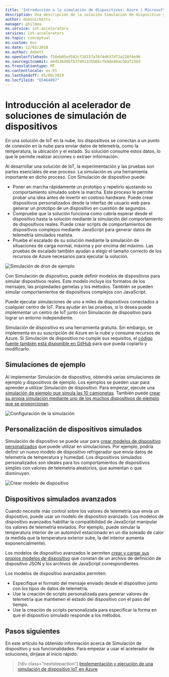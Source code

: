 ```yaml
---
title: 'Introducción a la simulación de dispositivos: Azure | Microsoft Docs'
description: Una descripción de la solución Simulación de dispositivo y sus funcionalidades.
author: dominicbetts
manager: philmea
ms.service: iot-accelerators
services: iot-accelerators
ms.topic: conceptual
ms.custom: mvc
ms.date: 12/03/2018
ms.author: dobett
ms.openlocfilehash: f58eb05ed582cf18157a76f4d637d72a228f4e96
ms.sourcegitcommit: e6d53649bfb37d01335b6bcfb9de88ac50af23bd
ms.translationtype: MT
ms.contentlocale: es-ES
ms.lasthandoff: 05/09/2019
ms.locfileid: "65464897"
---
```

# <a name="device-simulation-solution-accelerator-overview"></a>Introducción al acelerador de soluciones de simulación de dispositivos

En una solución de IoT en la nube, los dispositivos se conectan a un punto de conexión en la nube para enviar datos de telemetría, como la temperatura, la ubicación y el estado. Su solución consume estos datos, lo que le permite realizar acciones o extraer información.

Al desarrollar una solución de IoT, la experimentación y las pruebas son partes esenciales de ese proceso. La simulación es una herramienta importante en dicho proceso. Con Simulación de dispositivo puede:

* Poner en marcha rápidamente un prototipo y repetirlo ajustando su comportamiento simulado sobre la marcha. Este proceso le permite probar una idea antes de invertir en costoso hardware. Puede crear dispositivos personalizados desde la interfaz de usuario web para generar un prototipo de un dispositivo en cuestión de segundos.
* Compruebe que la solución funciona como cabría esperar desde el dispositivo hasta la solución mediante la simulación del comportamiento de dispositivos reales. Puede crear scripts de comportamientos de dispositivos complejos mediante JavaScript para generar datos de telemetría simulados realista.
* Pruebe el escalado de su solución mediante la simulación de situaciones de carga normal, máxima y por encima del máximo. Las pruebas de escalado también ayudan a elegir el tamaño correcto de los recursos de Azure necesarios para ejecutar la solución.

![Simulación de dron de ejemplo](media/iot-accelerators-device-simulation-overview/dronesimulation.png)

Con Simulación de dispositivo, puede definir modelos de dispositivos para simular dispositivos reales. Este modelo incluye los formatos de los mensajes, las propiedades gemelas y los métodos. También se pueden simular comportamientos de dispositivos complejos con JavaScript.

Puede ejecutar simulaciones de uno a miles de dispositivos conectados a cualquier centro de IoT. Para ayudar en las pruebas, si lo desea puede implementar un centro de IoT junto con Simulación de dispositivo para lograr un entorno independiente.

Simulación de dispositivo es una herramienta gratuita. Sin embargo, se implementa en su suscripción de Azure en la nube y consume recursos de Azure. Si Simulación de dispositivo no cumple sus requisitos, el [código fuente también está disponible en GitHub](https://github.com/Azure/device-simulation-dotnet) para que pueda copiarlo y modificarlo.

## <a name="sample-simulations"></a>Simulaciones de ejemplo

Al implementar Simulación de dispositivo, obtendrá varias simulaciones de ejemplo y dispositivos de ejemplo. Los ejemplos se pueden usar para aprender a utilizar Simulación de dispositivo. Para empezar, ejecute una [simulación de ejemplo que simula las 10 camionetas](quickstart-device-simulation-deploy.md). También puede [crear su propia simulación mediante uno de los muchos dispositivos de ejemplo que se proporcionan](iot-accelerators-device-simulation-create-simulation.md).

![Configuración de la simulación](media/iot-accelerators-device-simulation-overview/samplesimulation1.png)

## <a name="custom-simulated-devices"></a>Personalización de dispositivos simulados

Simulación de dispositivo se puede usar para [crear modelos de dispositivo personalizados](iot-accelerators-device-simulation-create-custom-device.md) que puede utilizar en simulaciones. Por ejemplo, podría definir un nuevo modelo de dispositivo refrigerador que envía datos de telemetría de temperatura y humedad. Los dispositivos simulados personalizados son ideales para los comportamientos de dispositivos simples con valores de telemetría aleatorios, que aumentan o que disminuyen.

![Crear modelo de dispositivo](media/iot-accelerators-device-simulation-overview/adddevicemodel.png)

## <a name="advanced-simulated-devices"></a>Dispositivos simulados avanzados

Cuando necesite más control sobre los valores de telemetría que envía un dispositivo, puede usar un modelo de dispositivo avanzado. Los modelos de dispositivo avanzados habilitar la compatibilidad de JavaScript manipular los valores de telemetría enviados. Por ejemplo, puede simular la temperatura interior de un automóvil estacionado en un día soleado de calor (a medida que la temperatura exterior sube, la del interior aumenta exponencialmente).

Los modelos de dispositivo avanzados le permiten [crear y cargar sus propios modelos de dispositivo](iot-accelerators-device-simulation-advanced-device.md) que constan de un archivo de definición de dispositivo JSON y los archivos de JavaScript correspondientes.

Los modelos de dispositivo avanzados permiten:

* Especifique el formato del mensaje enviado desde el dispositivo junto con los tipos de datos de telemetría.
* Use la creación de scripts personalizada para generar valores de telemetría que mantienen el estado del dispositivo con el paso del tiempo.
* Use la creación de scripts personalizada para especificar la forma en que el dispositivo simulado responde a los métodos.

## <a name="next-steps"></a>Pasos siguientes

En este artículo ha obtenido información acerca de Simulación de dispositivo y sus funcionalidades. Para empezar a usar el acelerador de soluciones, diríjase al inicio rápido:

> [!div class="nextstepaction"]
> [Implementación y ejecución de una simulación de dispositivo IoT en Azure](quickstart-device-simulation-deploy.md)
